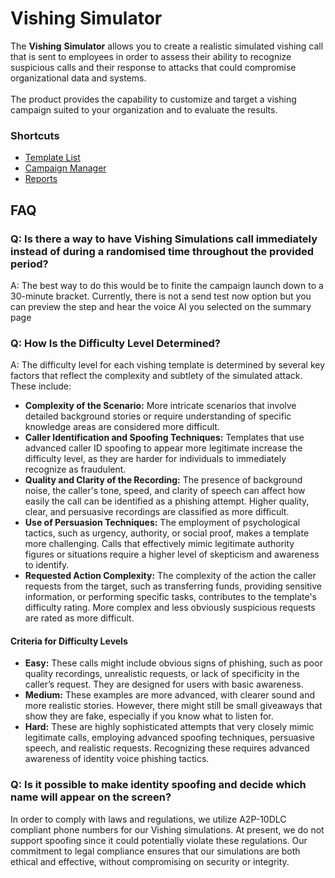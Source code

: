 # Vishing Simulator&#x20;

The **Vishing** **Simulator** allows you to create a realistic simulated vishing call that is sent to employees in order to assess their ability to recognize suspicious calls and their response to attacks that could compromise organizational data and systems.\
\
The product provides the capability to customize and target a vishing campaign suited to your organization and to evaluate the results.

### Shortcuts

* [Template List](vishing-templates.md)
* [Campaign Manager](vishing-campaign-manager.md)
* [Reports](vishing-campaign-reports.md)

## FAQ

### Q: Is there a way to have Vishing Simulations call immediately instead of during a randomised time throughout the provided period?

A: The best way to do this would be to finite the campaign launch down to a 30-minute bracket. Currently, there is not a send test now option but you can preview the step and hear the voice AI you selected on the summary page

### Q: How Is the Difficulty Level Determined?

A: The difficulty level for each vishing template is determined by several key factors that reflect the complexity and subtlety of the simulated attack. These include:

* **Complexity of the Scenario:** More intricate scenarios that involve detailed background stories or require understanding of specific knowledge areas are considered more difficult.
* **Caller Identification and Spoofing Techniques:** Templates that use advanced caller ID spoofing to appear more legitimate increase the difficulty level, as they are harder for individuals to immediately recognize as fraudulent.
* **Quality and Clarity of the Recording:** The presence of background noise, the caller's tone, speed, and clarity of speech can affect how easily the call can be identified as a phishing attempt. Higher quality, clear, and persuasive recordings are classified as more difficult.
* **Use of Persuasion Techniques:** The employment of psychological tactics, such as urgency, authority, or social proof, makes a template more challenging. Calls that effectively mimic legitimate authority figures or situations require a higher level of skepticism and awareness to identify.
* **Requested Action Complexity:** The complexity of the action the caller requests from the target, such as transferring funds, providing sensitive information, or performing specific tasks, contributes to the template's difficulty rating. More complex and less obviously suspicious requests are rated as more difficult.

#### Criteria for Difficulty Levels

* **Easy:** These calls might include obvious signs of phishing, such as poor quality recordings, unrealistic requests, or lack of specificity in the caller’s request. They are designed for users with basic awareness.
* **Medium:** These examples are more advanced, with clearer sound and more realistic stories. However, there might still be small giveaways that show they are fake, especially if you know what to listen for.
* **Hard:** These are highly sophisticated attempts that very closely mimic legitimate calls, employing advanced spoofing techniques, persuasive speech, and realistic requests. Recognizing these requires advanced awareness of identity voice phishing tactics.

### Q: Is it possible to make identity spoofing and decide which name will appear on the screen?

In order to comply with laws and regulations, we utilize A2P-10DLC compliant phone numbers for our Vishing simulations. At present, we do not support spoofing since it could potentially violate these regulations. Our commitment to legal compliance ensures that our simulations are both ethical and effective, without compromising on security or integrity.

